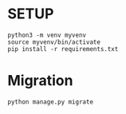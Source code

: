 # SETUP
```
python3 -m venv myvenv
source myvenv/bin/activate
pip install -r requirements.txt
```

# Migration

```
python manage.py migrate
```
